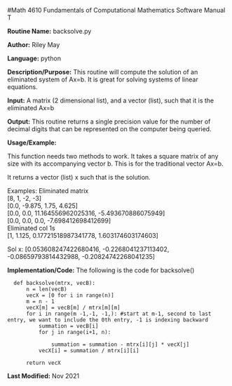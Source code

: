 #Math 4610 Fundamentals of Computational Mathematics Software Manual T

**Routine Name:**           backsolve.py

**Author:** Riley May

**Language:** python

**Description/Purpose:** This routine will compute the solution of an eliminated system of Ax=b. It is great for solving 
systems of linear equations. 

**Input:** A matrix (2 dimensional list), and a vector (list), such that it is the eliminated Ax=b

**Output:** This routine returns a single precision value for the number of decimal digits that can be represented on the
computer being queried.

**Usage/Example:**

This function needs two methods to work. 
It takes a square matrix of any size with its accompanying vector b. This is for the traditional vector Ax=b. 

It returns a vector (list) x such that is the solution. 

Examples:
Eliminated matrix  
[8, 1, -2, -3]   
[0.0, -9.875, 1.75, 4.625]   
[0.0, 0.0, 11.164556962025316, -5.493670886075949]   
[0.0, 0.0, 0.0, -7.698412698412699]     
Eliminated col 1s         
[1, 1.125, 0.17721518987341778, 1.603174603174603] 


Sol x:  [0.053608247422680416, -0.2268041237113402, -0.08659793814432988, -0.20824742268041235] 


**Implementation/Code:** The following is the code for backsolve()


      def backsolve(mtrx, vecB):
          n = len(vecB)
          vecX = [0 for i in range(n)]
          m = n - 1
          vecX[m] = vecB[m] / mtrx[m][m]
          for i in range(m -1,-1, -1,): #start at m-1, second to last entry, we want to include the 0th entry, -1 is indexing backward
              summation = vecB[i]
              for j in range(i+1, n):
                  
                  summation = summation - mtrx[i][j] * vecX[j]
              vecX[i] = summation / mtrx[i][i]
      
          return vecX

**Last Modified:** Nov 2021
